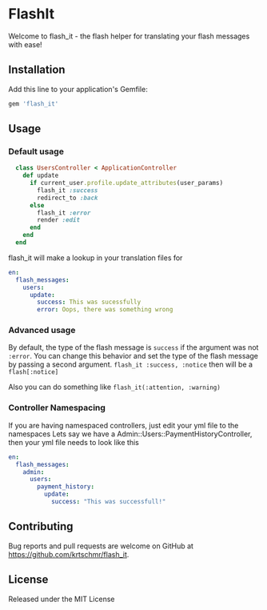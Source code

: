 # FlashIt

Welcome to flash_it - the flash helper for translating your flash messages with ease!

## Installation

Add this line to your application's Gemfile:

```ruby
gem 'flash_it'
```


## Usage

### Default usage
```ruby
  class UsersController < ApplicationController
    def update
      if current_user.profile.update_attributes(user_params)
        flash_it :success
        redirect_to :back
      else
        flash_it :error
        render :edit
      end
    end
  end
```

flash_it will make a lookup in your translation files for
```yml
en:
  flash_messages:
    users:
      update:
        success: This was sucessfully
        error: Oops, there was something wrong
```


### Advanced usage

By default, the type of the flash message is `success` if the argument was not `:error`.
You can change this behavior and set the type of the flash message by passing a second argument.
``flash_it :success, :notice`` then will be a ``flash[:notice]``

Also you can do something like ``flash_it(:attention, :warning)``


### Controller Namespacing

If you are having namespaced controllers, just edit your yml file to the namespaces
Lets say we have a Admin::Users::PaymentHistoryController, then your yml file needs to look like this
```yml
en:
  flash_messages:
    admin:
      users:
        payment_history:
          update:
            success: "This was successfull!" 


```




## Contributing

Bug reports and pull requests are welcome on GitHub at https://github.com/krtschmr/flash_it.


## License

Released under the MIT License